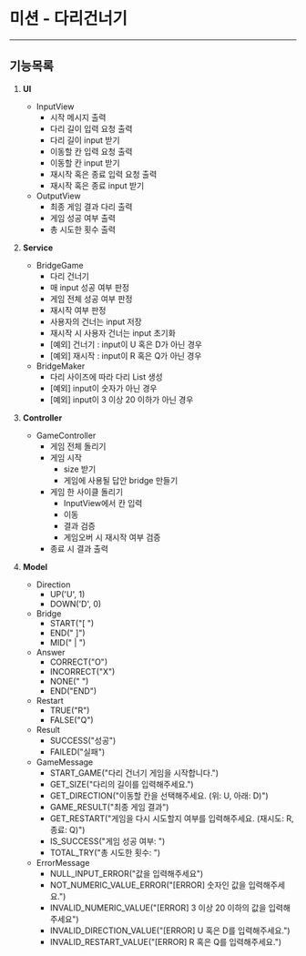 미션 - 다리건너기
===
---
기능목록
---
1. **UI**

    + InputView
        - 시작 메시지 출력
        - 다리 길이 입력 요청 출력
        - 다리 길이 input 받기
        - 이동할 칸 입력 요청 출력
        - 이동할 칸 input 받기
        - 재시작 혹은 종료 입력 요청 출력
        - 재시작 혹은 종료 input 받기
    + OutputView
        - 최종 게임 결과 다리 출력
        - 게임 성공 여부 출력
        - 총 시도한 횟수 출력


2. **Service**
    + BridgeGame
        - 다리 건너기
        - 매 input 성공 여부 판정
        - 게임 전체 성공 여부 판정
        - 재시작 여부 판정
        - 사용자의 건너는 input 저장
        - 재시작 시 사용자 건너는 input 초기화
        - [예외] 건너기 : input이 U 혹은 D가 아닌 경우
        - [예외] 재시작 : input이 R 혹은 Q가 아닌 경우
    + BridgeMaker
        - 다리 사이즈에 따라 다리 List 생성
        - [예외] input이 숫자가 아닌 경우
        - [예외] input이 3 이상 20 이하가 아닌 경우

3. **Controller**
    + GameController
        - 게임 전체 돌리기
        - 게임 시작
            * size 받기
            * 게임에 사용될 답안 bridge 만들기
        - 게임 한 사이클 돌리기
            * InputView에서 칸 입력
            * 이동
            * 결과 검증
            * 게임오버 시 재시작 여부 검증
        - 종료 시 결과 출력
    
4. **Model**
    + Direction
        - UP('U', 1)
        - DOWN('D', 0)
    + Bridge
        - START("[ ")
        - END(" ]")
        - MID(" | ")
    + Answer
        - CORRECT("O")
        - INCORRECT("X")
        - NONE(" ")
        - END("END")
    + Restart
        - TRUE("R")
        - FALSE("Q")
    + Result
        - SUCCESS("성공")
        - FAILED("실패")
    + GameMessage
        - START_GAME("다리 건너기 게임을 시작합니다.")
        - GET_SIZE("다리의 길이를 입력해주세요.")
        - GET_DIRECTION("이동할 칸을 선택해주세요. (위: U, 아래: D)")
        - GAME_RESULT("최종 게임 결과")
        - GET_RESTART("게임을 다시 시도할지 여부를 입력해주세요. (재시도: R, 종료: Q)")
        - IS_SUCCESS("게임 성공 여부: ")
        - TOTAL_TRY("총 시도한 횟수: ")
    + ErrorMessage
        - NULL_INPUT_ERROR("값을 입력해주세요")
        - NOT_NUMERIC_VALUE_ERROR("[ERROR] 숫자인 값을 입력해주세요.")
        - INVALID_NUMERIC_VALUE("[ERROR] 3 이상 20 이하의 값을 입력해주세요")
        - INVALID_DIRECTION_VALUE("[ERROR] U 혹은 D를 입력해주세요.")
        - INVALID_RESTART_VALUE("[ERROR] R 혹은 Q를 입력해주세요.")